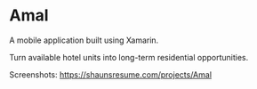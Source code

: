 # Amal
A mobile application built using Xamarin.

Turn available hotel units into long-term residential opportunities. 

Screenshots:
https://shaunsresume.com/projects/Amal
